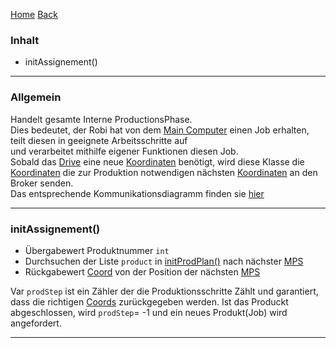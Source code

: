 [Home](home) [Back](WikiSolidus)


### Inhalt ###
- initAssignement()



----------
### Allgemein ###

Handelt gesamte Interne ProductionsPhase.  
Dies bedeutet, der Robi hat von dem [Main Computer](ProductControllMain) einen Job erhalten, teilt diesen in geeignete Arbeitsschritte auf  
und verarbeitet mithilfe eigener Funktionen diesen Job.  
Sobald das [Drive](Drive) eine neue [Koordinaten](Coord) benötigt, wird diese Klasse die [Koordinaten](Coord) die zur Produktion notwendigen nächsten [Koordinaten](Coord) an den Broker senden.   
Das entsprechende Kommunikationsdiagramm finden sie [hier](ProductControllMain)

----------

### initAssignement() ###

- Übergabewert Produktnummer `int`
- Durchsuchen der Liste `product` in [initProdPlan()](ProductAssembly) nach nächster [MPS](MPS)
- Rückgabewert [Coord](Coord) von der Position der nächsten [MPS](MPS) 

Var `prodStep` ist ein Zähler der die Produktionsschritte Zählt und garantiert, dass die richtigen [Coords](Coord) zurückgegeben werden.
Ist das Produckt abgeschlossen, wird `prodStep`= -1  und ein neues Produkt(Job) wird angefordert. 

----------
